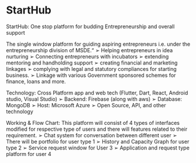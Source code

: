 # StartHub
StartHub: One stop platform for budding Entrepreneurship and overall support

The single window platform for guiding aspiring entrepreneurs i.e. 
under the entrepreneurship division of MSDE.“
➢ Helping entrepreneurs in idea nurturing
➢ Connecting entrepreneurs with incubators
➢ extending mentoring and handholding support
➢ creating financial and marketing linkages 
➢ complying with legal and statutory compliances for starting 
business. 
➢ Linkage with various Government sponsored schemes for 
finance, loans and more.


Technology:
Cross Platform app and web tech
(Flutter, Dart, React, Android studio, Visual Studio)
➢ Backend: Firebase
 (along with aws)
➢ Database: MongoDB
➢ Host: Microsoft Azure
➢ Open Source, API, and other technology


Working & Flow Chart:
This platform will consist of 4 types of interfaces modified for 
respective type of users and there will features related to their 
requirement.
➢ Chat system for conversation between different user 
➢ There will be portfolio for user type 1
➢ History and Capacity Graph for user type 2
➢ Service request window for User 3
➢ Application and request type platform for user 4